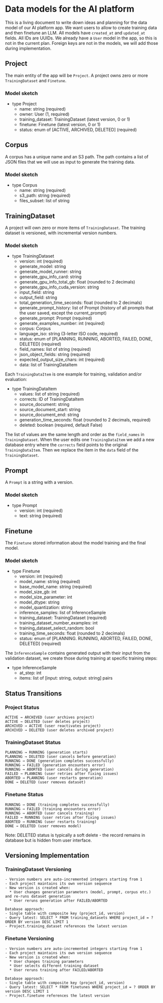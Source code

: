 # Data models for the AI platform

This is a living document to write down ideas and planning for the data model of our AI platform app. We want users to
allow to create training data and then finetune an LLM. All models have `created_at` and `updated_at` fields. All IDs
are UUIDs. We already have a `User` model in the app, so this is not in the current plan. Foreign keys are not in the
models, we will add those during implementation.

## Project

The main entity of the app will be `Project`. A project owns zero or more `TrainingDataset` and `Finetune`.

### Model sketch

-   type Project
    -   name: string (required)
    -   owner: User (1, required)
    -   training_dataset: TrainingDataset (latest version, 0 or 1)
    -   finetune: Finetune (latest version, 0 or 1)
    -   status: enum of [ACTIVE, ARCHIVED, DELETED] (required)

## Corpus

A corpus has a unique name and an S3 path. The path contains a list of JSON files that we will use as input to generate
the training data.

### Model sketch

-   type Corpus
    -   name: string (required)
    -   s3_path: string (required)
    -   files_subset: list of string

## TrainingDataset

A project will own zero or more items of `TrainingDataset`. The training dataset is versioned, with incremental version
numbers.

### Model sketch

-   type TrainingDataset
    -   version: int (required)
    -   generate_model: string
    -   generate_model_runner: string
    -   generate_gpu_info_card: string
    -   generate_gpu_info_total_gb: float (rounded to 2 decimals)
    -   generate_gpu_info_cuda_version: string
    -   input_field: string
    -   output_field: string
    -   total_generation_time_seconds: float (rounded to 2 decimals)
    -   generate_prompt_history: list of Prompt (history of all prompts that the user saved, except the current_prompt)
    -   generate_prompt: Prompt (required)
    -   generate_examples_number: int (required)
    -   corpus: Corpus
    -   language_iso: string (3-letter ISO code, required)
    -   status: enum of [PLANNING, RUNNING, ABORTED, FAILED, DONE, DELETED] (required)
    -   field_names: list of string (required)
    -   json_object_fields: string (required)
    -   expected_output_size_chars: int (required)
    -   data: list of TrainingDataItem

Each `TrainingDataItem` is one example for training, validation and/or evaluation:

-   type TrainingDataItem
    -   values: list of string (required)
    -   corrects: ID of TrainingDataItem
    -   source_document: string
    -   source_document_start: string
    -   source_document_end: string
    -   generation_time_seconds: float (rounded to 2 decimals, required)
    -   deleted: boolean (required, default False)

The list of values are the same length and order as the `field_names` in `TrainingDataset`. When the user edits one
`TrainingDataItem` we add a new database entry where the `corrects` field points to the original `TrainingDataItem`.
Then we replace the item in the `data` field of the `TrainingDataset`.

## Prompt

A `Prompt` is a string with a version.

### Model sketch

-   type Prompt
    -   version: int (required)
    -   text: string (required)

## Finetune

The `Finetune` stored information about the model training and the final model.

### Model sketch

-   type Finetune
    -   version: int (required)
    -   model_name: string (required)
    -   base_model_name: string (required)
    -   model_size_gb: int
    -   model_size_parameter: int
    -   model_dtype: string
    -   model_quantization: string
    -   inference_samples: list of InferenceSample
    -   training_dataset: TrainingDataset (required)
    -   training_dataset_number_examples: int
    -   training_dataset_select_random: bool
    -   training_time_seconds: float (rounded to 2 decimals)
    -   status: enum of [PLANNING. RUNNING, ABORTED, FAILED, DONE, DELETED] (required)

The `InferenceSample` contains generated output with their input from the validation dataset, we create those during training at specific training steps:

-   type InferenceSample
    -   at_step: int
    -   items: list of [input: string, output: string] pairs

## Status Transitions

### Project Status

```
ACTIVE → ARCHIVED (user archives project)
ACTIVE → DELETED (user deletes project)
ARCHIVED → ACTIVE (user reactivates project)
ARCHIVED → DELETED (user deletes archived project)
```

### TrainingDataset Status

```
PLANNING → RUNNING (generation starts)
PLANNING → DELETED (user cancels before generation)
RUNNING → DONE (generation completes successfully)
RUNNING → FAILED (generation encounters error)
RUNNING → ABORTED (user cancels during generation)
FAILED → PLANNING (user retries after fixing issues)
ABORTED → PLANNING (user restarts generation)
DONE → DELETED (user removes dataset)
```

### Finetune Status

```
RUNNING → DONE (training completes successfully)
RUNNING → FAILED (training encounters error)
RUNNING → ABORTED (user cancels training)
FAILED → RUNNING (user retries after fixing issues)
ABORTED → RUNNING (user restarts training)
DONE → DELETED (user removes model)
```

Note: DELETED status is typically a soft delete - the record remains in database but is hidden from user interface.

## Versioning Implementation

### TrainingDataset Versioning

```
- Version numbers are auto-incremented integers starting from 1
- Each project maintains its own version sequence
- New version is created when:
  * User changes generation parameters (model, prompt, corpus etc.) and re-runs dataset generation
  * User reruns generation after FAILED/ABORTED

Database approach:
- Single table with composite key (project_id, version)
- Query latest: SELECT * FROM training_datasets WHERE project_id = ? ORDER BY version DESC LIMIT 1
- Project.training_dataset references the latest version
```

### Finetune Versioning

```
- Version numbers are auto-incremented integers starting from 1
- Each project maintains its own version sequence
- New version is created when:
  * User changes training parameters
  * User selects different training dataset
  * User reruns training after FAILED/ABORTED

Database approach:
- Single table with composite key (project_id, version)
- Query latest: SELECT * FROM finetunes WHERE project_id = ? ORDER BY version DESC LIMIT 1
- Project.finetune references the latest version
```
